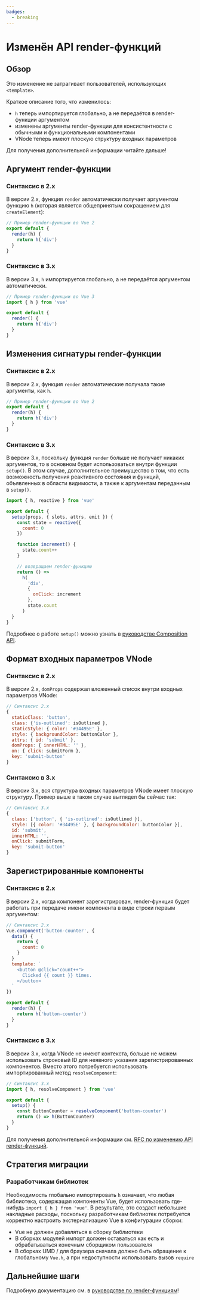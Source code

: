 ```yaml
---
badges:
  - breaking
---
```


# Изменён API render-функций <MigrationBadges :badges="$frontmatter.badges" />

## Обзор

Это изменение не затрагивает пользователей, использующих `<template>`.

Краткое описание того, что изменилось:

- `h` теперь импортируется глобально, а не передаётся в render-функции аргументом
- изменены аргументы render-функции для консистентности с обычными и функциональными компонентами
- VNode теперь имеют плоскую структуру входных параметров

Для получения дополнительной информации читайте дальше!

## Аргумент render-функции

### Синтаксис в 2.x

В версии 2.x, функция `render` автоматически получает аргументом функцию `h` (которая является общепринятым сокращением для `createElement`):

```js
// Пример render-функции во Vue 2
export default {
  render(h) {
    return h('div')
  }
}
```

### Синтаксис в 3.x

В версии 3.x, `h` импортируется глобально, а не передаётся аргументом автоматически.

```js
// Пример render-функции во Vue 3
import { h } from 'vue'

export default {
  render() {
    return h('div')
  }
}
```

## Изменения сигнатуры render-функции

### Синтаксис в 2.x

В версии 2.x, функция `render` автоматические получала такие аргументы, как `h`.

```js
// Пример render-функции во Vue 2
export default {
  render(h) {
    return h('div')
  }
}
```

### Синтаксис в 3.x

В версии 3.x, поскольку функция `render` больше не получает никаких аргументов, то в основном будет использоваться внутри функции `setup()`. В этом случае, дополнительное преимущество в том, что есть возможность получения реактивного состояния и функций, объявленных в области видимости, а также к аргументам переданным в `setup()`.

```js
import { h, reactive } from 'vue'

export default {
  setup(props, { slots, attrs, emit }) {
    const state = reactive({
      count: 0
    })

    function increment() {
      state.count++
    }

    // возвращаем render-функцию
    return () =>
      h(
        'div',
        {
          onClick: increment
        },
        state.count
      )
  }
}
```

Подробнее о работе `setup()` можно узнать в [руководстве Composition API](../composition-api-introduction.md).

## Формат входных параметров VNode

### Синтаксис в 2.x

В версии 2.x, `domProps` содержал вложенный список внутри входных параметров VNode:

```js
// Синтаксис 2.x
{
  staticClass: 'button',
  class: {'is-outlined': isOutlined },
  staticStyle: { color: '#34495E' },
  style: { backgroundColor: buttonColor },
  attrs: { id: 'submit' },
  domProps: { innerHTML: '' },
  on: { click: submitForm },
  key: 'submit-button'
}
```

### Синтаксис в 3.x

В версии 3.x, вся структура входных параметров VNode имеет плоскую структуру. Пример выше в таком случае выглядел бы сейчас так:

```js
// Синтаксис 3.x
{
  class: ['button', { 'is-outlined': isOutlined }],
  style: [{ color: '#34495E' }, { backgroundColor: buttonColor }],
  id: 'submit',
  innerHTML: '',
  onClick: submitForm,
  key: 'submit-button'
}
```

## Зарегистрированные компоненты

### Синтаксис в 2.x

В версии 2.x, когда компонент зарегистрирован, render-функция будет работать при передаче имени компонента в виде строки первым аргументом:

```js
// Синтаксис 2.x
Vue.component('button-counter', {
  data() {
    return {
      count: 0
    }
  }
  template: `
    <button @click="count++">
      Clicked {{ count }} times.
    </button>
  `
})

export default {
  render(h) {
    return h('button-counter')
  }
}
```

### Синтаксис в 3.x

В версии 3.x, когда VNode не имеют контекста, больше не можем использовать строковый ID для неявного указания зарегистрированных компонентов. Вместо этого потребуется использовать импортированный метод `resolveComponent`:

```js
// Синтаксис 3.x
import { h, resolveComponent } from 'vue'

export default {
  setup() {
    const ButtonCounter = resolveComponent('button-counter')
    return () => h(ButtonCounter)
  }
}
```

Для получения дополнительной информации см. [RFC по изменению API render-функций](https://github.com/vuejs/rfcs/blob/master/active-rfcs/0008-render-function-api-change.md#context-free-vnodes).

## Стратегия миграции

### Разработчикам библиотек

Необходимость глобально импортировать `h` означает, что любая библиотека, содержащая компоненты Vue, будет использовать где-нибудь `import { h } from 'vue'`. В результате, это создаст небольшие накладные расходы, поскольку разработчикам библиотек потребуется корректно настроить экстернализацию Vue в конфигурации сборки:

- Vue не должен добавляться в сборку библиотеки
- В сборках модулей импорт должен оставаться как есть и обрабатываться конечным сборщиком пользователя
- В сборках UMD / для браузера сначала должно быть обращение к глобальному `Vue.h`, а при недоступности использовать вызов `require`

## Дальнейшие шаги

Подробную документацию см. в [руководстве по render-функциям](../render-function.md)!
